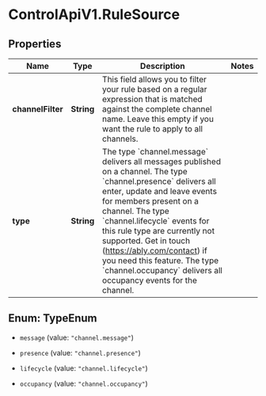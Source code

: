# ControlApiV1.RuleSource

## Properties

Name | Type | Description | Notes
------------ | ------------- | ------------- | -------------
**channelFilter** | **String** | This field allows you to filter your rule based on a regular expression that is matched against the complete channel name. Leave this empty if you want the rule to apply to all channels. | 
**type** | **String** | The type &#x60;channel.message&#x60; delivers all messages published on a channel. The type &#x60;channel.presence&#x60; delivers all enter, update and leave events for members present on a channel. The type &#x60;channel.lifecycle&#x60; events for this rule type are currently not supported. Get in touch (https://ably.com/contact) if you need this feature. The type &#x60;channel.occupancy&#x60; delivers all occupancy events for the channel. | 



## Enum: TypeEnum


* `message` (value: `"channel.message"`)

* `presence` (value: `"channel.presence"`)

* `lifecycle` (value: `"channel.lifecycle"`)

* `occupancy` (value: `"channel.occupancy"`)




